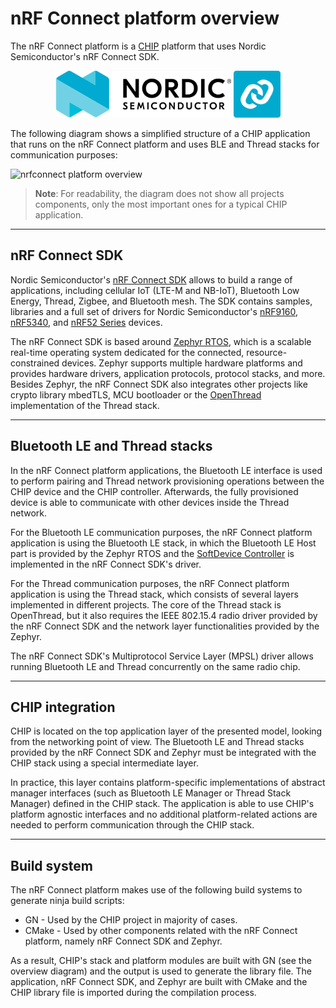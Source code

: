 # nRF Connect platform overview

The nRF Connect platform is a
[CHIP](https://github.com/project-chip/connectedhomeip) platform that uses
Nordic Semiconductor's nRF Connect SDK.

<p align="center">
  <img src="../../examples/platform/nrfconnect/doc/images/Logo_RGB_H-small.png" alt="Nordic Semiconductor logo" height="75"/>
  <img src="../../examples/platform/nrfconnect/doc/images/nRF Connect_on white bg_RGB-small.jpg" alt="nRF Connect logo" height="75"/>
</p>

The following diagram shows a simplified structure of a CHIP application that
runs on the nRF Connect platform and uses BLE and Thread stacks for
communication purposes:

![nrfconnect platform overview](../images/chip_nrfconnect_overview_simplified.svg)

> **Note**: For readability, the diagram does not show all projects components,
> only the most important ones for a typical CHIP application.

<hr>

## nRF Connect SDK

Nordic Semiconductor's
[nRF Connect SDK](https://developer.nordicsemi.com/nRF_Connect_SDK/doc/latest/nrf/index.html)
allows to build a range of applications, including cellular IoT (LTE-M and
NB-IoT), Bluetooth Low Energy, Thread, Zigbee, and Bluetooth mesh. The SDK
contains samples, libraries and a full set of drivers for Nordic Semiconductor's
[nRF9160](https://www.nordicsemi.com/Products/Low-power-cellular-IoT/nRF9160),
[nRF5340](https://www.nordicsemi.com/Software-and-tools/Development-Kits/nRF5340-PDK),
and
[nRF52 Series](https://www.nordicsemi.com/Products/Low-power-short-range-wireless)
devices.

The nRF Connect SDK is based around [Zephyr RTOS](https://zephyrproject.org/),
which is a scalable real-time operating system dedicated for the connected,
resource-constrained devices. Zephyr supports multiple hardware platforms and
provides hardware drivers, application protocols, protocol stacks, and more.
Besides Zephyr, the nRF Connect SDK also integrates other projects like crypto
library mbedTLS, MCU bootloader or the [OpenThread](https://openthread.io/)
implementation of the Thread stack.

<hr>

## Bluetooth LE and Thread stacks

In the nRF Connect platform applications, the Bluetooth LE interface is used to
perform pairing and Thread network provisioning operations between the CHIP
device and the CHIP controller. Afterwards, the fully provisioned device is able
to communicate with other devices inside the Thread network.

For the Bluetooth LE communication purposes, the nRF Connect platform
application is using the Bluetooth LE stack, in which the Bluetooth LE Host part
is provided by the Zephyr RTOS and the
[SoftDevice Controller](https://developer.nordicsemi.com/nRF_Connect_SDK/doc/latest/nrfxlib/softdevice_controller/README.html)
is implemented in the nRF Connect SDK's driver.

For the Thread communication purposes, the nRF Connect platform application is
using the Thread stack, which consists of several layers implemented in
different projects. The core of the Thread stack is OpenThread, but it also
requires the IEEE 802.15.4 radio driver provided by the nRF Connect SDK and the
network layer functionalities provided by the Zephyr.

The nRF Connect SDK's Multiprotocol Service Layer (MPSL) driver allows running
Bluetooth LE and Thread concurrently on the same radio chip.

<hr>

## CHIP integration

CHIP is located on the top application layer of the presented model, looking
from the networking point of view. The Bluetooth LE and Thread stacks provided
by the nRF Connect SDK and Zephyr must be integrated with the CHIP stack using a
special intermediate layer.

In practice, this layer contains platform-specific implementations of abstract
manager interfaces (such as Bluetooth LE Manager or Thread Stack Manager)
defined in the CHIP stack. The application is able to use CHIP's platform
agnostic interfaces and no additional platform-related actions are needed to
perform communication through the CHIP stack.

<hr>

## Build system

The nRF Connect platform makes use of the following build systems to generate
ninja build scripts:

-   GN - Used by the CHIP project in majority of cases.
-   CMake - Used by other components related with the nRF Connect platform,
    namely nRF Connect SDK and Zephyr.

As a result, CHIP's stack and platform modules are built with GN (see the
overview diagram) and the output is used to generate the library file. The
application, nRF Connect SDK, and Zephyr are built with CMake and the CHIP
library file is imported during the compilation process.
